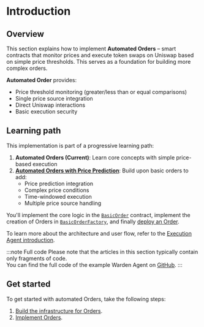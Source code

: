 ﻿---
sidebar_position: 1
---

# Introduction

## Overview

This section explains how to implement **Automated Orders** – smart contracts that monitor prices and execute token swaps on Uniswap based on simple price thresholds. This serves as a foundation for building more complex orders.

**Automated Order** provides:

- Price threshold monitoring (greater/less than or equal comparisons)
- Single price source integration
- Direct Uniswap interactions
- Basic execution security

## Learning path

This implementation is part of a progressive learning path:

1. **Automated Orders (Current)**: Learn core concepts with simple price-based execution
2. **[Automated Orders with Price Prediction](../implement-automated-orders-with-price-prediction/introduction)**: Build upon basic orders to add:
   - Price prediction integration
   - Complex price conditions
   - Time-windowed execution
   - Multiple price source handling

You'll implement the core logic in the [`BasicOrder`](implement-orders) contract, implement the creation of Orders in [`BasicOrderFactory`](implement-the-creation-of-orders), and finally [deploy an Order](deploy-an-order).

To learn more about the architecture and user flow, refer to the [Execution Agent introduction](../introduction).

:::note Full code
Please note that the articles in this section typically contain only fragments of code.  
You can find the full code of the example Warden Agent on [GitHub](https://github.com/warden-protocol/wardenprotocol/tree/main/solidity).
:::

## Get started

To get started with automated Orders, take the following steps:

1. [Build the infrastructure for Orders](/category/build-the-infrastructure-for-orders).
2. [Implement Orders](implement-orders).

